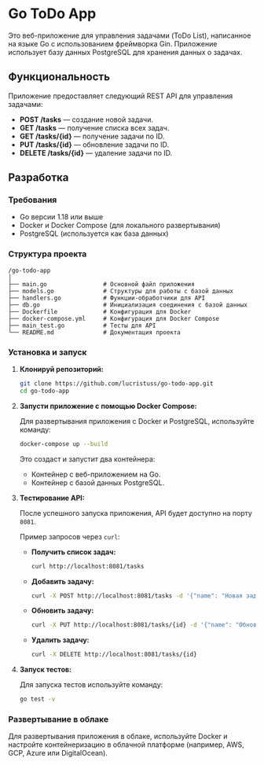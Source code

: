 
# Go ToDo App

Это веб-приложение для управления задачами (ToDo List), написанное на языке Go с использованием фреймворка Gin. Приложение использует базу данных PostgreSQL для хранения данных о задачах.

## Функциональность

Приложение предоставляет следующий REST API для управления задачами:

- **POST /tasks** — создание новой задачи.
- **GET /tasks** — получение списка всех задач.
- **GET /tasks/{id}** — получение задачи по ID.
- **PUT /tasks/{id}** — обновление задачи по ID.
- **DELETE /tasks/{id}** — удаление задачи по ID.

## Разработка

### Требования

- Go версии 1.18 или выше
- Docker и Docker Compose (для локального развертывания)
- PostgreSQL (используется как база данных)

### Структура проекта

```
/go-todo-app
│
├── main.go                # Основной файл приложения
├── models.go              # Структуры для работы с базой данных
├── handlers.go            # Функции-обработчики для API
├── db.go                  # Инициализация соединения с базой данных
├── Dockerfile             # Конфигурация для Docker
├── docker-compose.yml     # Конфигурация для Docker Compose
├── main_test.go           # Тесты для API
└── README.md              # Документация проекта
```

### Установка и запуск

1. **Клонируй репозиторий:**

   ```sh
   git clone https://github.com/lucristuss/go-todo-app.git
   cd go-todo-app
   ```

2. **Запусти приложение с помощью Docker Compose:**

   Для развертывания приложения с Docker и PostgreSQL, используйте команду:

   ```sh
   docker-compose up --build
   ```

   Это создаст и запустит два контейнера:
   - Контейнер с веб-приложением на Go.
   - Контейнер с базой данных PostgreSQL.

3. **Тестирование API:**

   После успешного запуска приложения, API будет доступно на порту `8081`.

   Пример запросов через `curl`:

   - **Получить список задач:**
     ```sh
     curl http://localhost:8081/tasks
     ```

   - **Добавить задачу:**
     ```sh
     curl -X POST http://localhost:8081/tasks -d '{"name": "Новая задача"}' -H "Content-Type: application/json"
     ```

   - **Обновить задачу:**
     ```sh
     curl -X PUT http://localhost:8081/tasks/{id} -d '{"name": "Обновленная задача"}' -H "Content-Type: application/json"
     ```

   - **Удалить задачу:**
     ```sh
     curl -X DELETE http://localhost:8081/tasks/{id}
     ```

4. **Запуск тестов:**

   Для запуска тестов используйте команду:

   ```sh
   go test -v
   ```

### Развертывание в облаке

Для развертывания приложения в облаке, используйте Docker и настройте контейнеризацию в облачной платформе (например, AWS, GCP, Azure или DigitalOcean).
